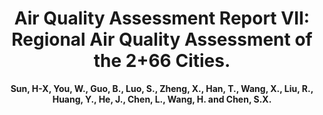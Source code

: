 ---
title: "Air Quality Assessment Report VII: Regional Air Quality Assessment of the 2+66 Cities."
collection: publications_aqa
# permalink: /publication_aqa/AQA8
author: <strong>Sun, H-X<strong>, You, W., Guo, B., Luo, S., Zheng, X., Han, T., Wang, X., Liu, R., Huang, Y., He, J., Chen, L., Wang, H. and Chen, S.X.
conf: 'Center for Statistics at Peking University.'
year: 2020
paperurl: /publications/papers/Air_Quality_Assessment_Report_VII.pdf
additional: true
---